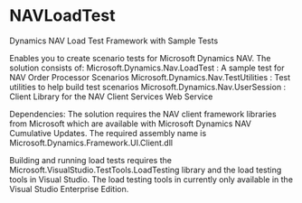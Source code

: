 NAVLoadTest
===========

Dynamics NAV Load Test Framework with Sample Tests

Enables you to create scenario tests for Microsoft Dynamics NAV. 
The solution consists of:
Microsoft.Dynamics.Nav.LoadTest : A sample test for NAV Order Processor Scenarios
Microsoft.Dynamics.Nav.TestUtilities : Test utilities to help build test scenarios
Microsoft.Dynamics.Nav.UserSession : Client Library for the NAV Client Services Web Service

Dependencies:
The solution requires the NAV client framework libraries from Microsoft which are available with Microsoft Dynamics NAV Cumulative Updates. The required assembly name is Microsoft.Dynamics.Framework.UI.Client.dll

Building and running load tests requires the Microsoft.VisualStudio.TestTools.LoadTesting library and the load testing tools in Visual Studio. The load testing tools in currently only available in the Visual Studio Enterprise Edition.

